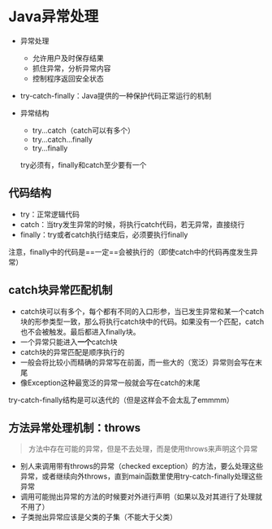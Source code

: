 # Java异常处理

- 异常处理

  - 允许用户及时保存结果
  - 抓住异常，分析异常内容
  - 控制程序返回安全状态

- try-catch-finally：Java提供的一种保护代码正常运行的机制

- 异常结构

  - try...catch（catch可以有多个）
  - try...catch...finally
  - try...finally

  try必须有，finally和catch至少要有一个

## 代码结构

- try：正常逻辑代码
- catch：当try发生异常的时候，将执行catch代码，若无异常，直接绕行
- finally：try或者catch执行结束后，必须要执行finally

注意，finally中的代码是==一定==会被执行的（即使catch中的代码再度发生异常）

## catch块异常匹配机制

- catch块可以有多个，每个都有不同的入口形参，当已发生异常和某一个catch块的形参类型一致，那么将执行catch块中的代码。如果没有一个匹配，catch也不会被触发。最后都进入finally块。
- 一个异常只能进入**一个**catch块
- catch块的异常匹配是顺序执行的
- 一般会将比较小而精确的异常写在前面，而一些大的（宽泛）异常则会写在末尾
- 像Exception这种最宽泛的异常一般就会写在catch的末尾

try-catch-finally结构是可以迭代的（但是这样会不会太乱了emmmm）

## 方法异常处理机制：throws

> 方法中存在可能的异常，但是不去处理，而是使用throws来声明这个异常

- 别人来调用带有throws的异常（checked exception）的方法，要么处理这些异常，或者继续向外throws，直到main函数里使用try-catch-finally处理这些异常
- 调用可能抛出异常的方法的时候要对外进行声明（如果以及对其进行了处理就不用了）
- 子类抛出异常应该是父类的子集（不能大于父类）